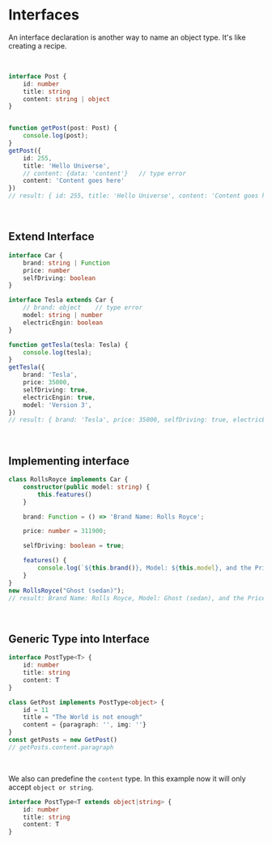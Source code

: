 # Interfaces

An interface declaration is another way to name an object type. It's like creating a recipe.

<br>

```ts
interface Post {
	id: number
	title: string
	content: string | object
}


function getPost(post: Post) {
	console.log(post);
}
getPost({
	id: 255,
	title: 'Hello Universe',
	// content: {data: 'content'}	// type error
	content: 'Content goes here'
})
// result: { id: 255, title: 'Hello Universe', content: 'Content goes here' }
```

<br>

## Extend Interface
```ts
interface Car {
	brand: string | Function
	price: number
	selfDriving: boolean
}

interface Tesla extends Car {
	// brand: object	// type error
	model: string | number
	electricEngin: boolean
}

function getTesla(tesla: Tesla) {
	console.log(tesla);
}
getTesla({
	brand: 'Tesla',
	price: 35000,
	selfDriving: true,
	electricEngin: true,
	model: 'Version 3',
})
// result: { brand: 'Tesla', price: 35000, selfDriving: true, electricEngin: true, model: 'Version 3' }
```

<br>

## Implementing interface
```ts
class RollsRoyce implements Car {
	constructor(public model: string) {
		this.features()
	}

	brand: Function = () => 'Brand Name: Rolls Royce';

	price: number = 311900;

	selfDriving: boolean = true;

	features() {
		console.log(`${this.brand()}, Model: ${this.model}, and the Price is $${this.price}.`);
	}
}
new RollsRoyce("Ghost (sedan)");
// result: Brand Name: Rolls Royce, Model: Ghost (sedan), and the Price is $311900.
```

<br>

## Generic Type into Interface
```ts
interface PostType<T> {
	id: number
	title: string
	content: T
}

class GetPost implements PostType<object> {
	id = 11
	title = "The World is not enough"
	content = {paragraph: '', img: ''}
}
const getPosts = new GetPost()
// getPosts.content.paragraph
```

<br>

We also can predefine the `content` type. In this example now it will only accept `object or string`.
```ts
interface PostType<T extends object|string> {
	id: number
	title: string
	content: T
}
```
